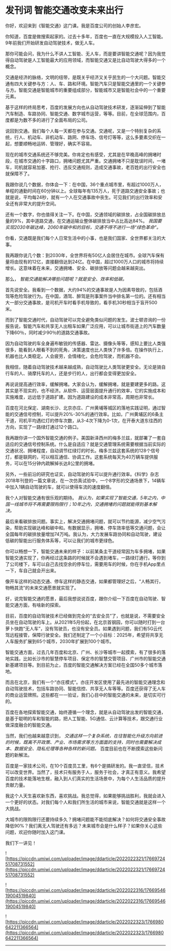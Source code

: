 # 发刊词 智能交通改变未来出行

你好，欢迎来到《智能交通》这门课。我是百度公司的创始人李彦宏。

你知道，百度是做搜索起家的。过去十多年，百度也一直在大规模投入人工智能。9年前我们开始研发自动驾驶技术，做无人车。

那你可能会问，我为什么不讲人工智能、无人车，而是要讲智能交通呢？因为我觉得自动驾驶是人工智能最大的应用领域，而智能交通又是比自动驾驶大得多的一个概念。

交通是经济的脉络，文明的纽带，是既关乎经济又关乎民生的一个大问题。智能交通有四大关键参与方：人、车、路和环境。智能汽车只是智能交通里的一个关键参与方。智能交通是智能城市的重要组成部分，智能城市又是智能社会中的一个重要元素。

基于这样的终局思考，百度的发展方向也从自动驾驶技术研发，逐渐延伸到了智能汽车制造、车路协同、智能交通、数字城市运营，等等。目前，在全球范围内，百度都是为数不多的进行了全面布局的公司。

说回到交通。我们每个人每一天都在参与交通。交通呢，又是一个特别复杂的系统，行人、机动车、非机动车、路网、停车场、信号灯等等，这么多要素交织在一起，想要顺畅地运转、管理好，确实不容易。

现在的城市交通系统还不够完美。你肯定也有感受，尤其是在早晚高峰的拥堵时段，在城市交通的十字路口，拥堵问题尤其严重。交通拥堵不只是耽误时间，一堵车，司机就容易加塞、抢行、违反交通规则，造成交通事故，老百姓的出行安全也就保障不了。

我跟你说几个数据，你体会一下：在中国，36个重点城市里，有超过1000万人，单程的通勤时间在60分钟以上。全球每年有135万人，死于道路交通安全事故；也就是说，平均每24秒，就有一个人在交通事故中丧生。可见我们的出行效率和安全还有非常大的提升空间。

还有一个数字，你也值得关注一下。在中国，交通领域的碳排放，占全国碳排放总量的9%，其中道路交通，在交通运输业整体碳排放当中占比高达84%。 *我国要实现2030年碳达峰，2060年碳中和的目标，交通不得不进行一场“绿色革命”。*

你看，交通既是我们每个人日常生活中的小事，也是我们国家、全世界都关注的大事。

我再跟你说几个数：到2030年，全世界将有50亿人会居住在城市。全球汽车保有量将由现有的12亿，直接翻倍达到24亿。在中国，超过1000万人口的城市将持续增长。这意味着在未来，交通拥堵、安全、碳排放等问题会越来越突出。

那么， *智能交通能解决哪些问题呢？就是安全、效率和低碳。*

首先说安全。我看到一个数据，大约94%的交通事故是人为因素导致的，包括酒驾等危险驾驶行为。在中国，酒驾、醉驾是刑事案件当中排名第一位的。还有相当大一部分交通事故，是司机开车时看手机导致的，看手机30秒相当于盲开500米。

而到了智能交通时代，自动驾驶可以完全避免类似问题的发生。波士顿咨询的一份报告说，智能汽车和共享无人出租车如果广泛应用，可以让城市街道上的汽车数量下降60％，同时减少90％的道路交通事故。

因为自动驾驶的车全身遍布敏锐的传感器、雷达、摄像头等等，感知上要比人类强很多，能看到人眼看不到的死角，决策速度也比人类快了许多倍。在操作执行上，机器也比人类稳定。人会疲劳，会情绪化，会危险驾驶，而机器不会。

我相信，随着自动驾驶技术越来越成熟，自动驾驶比人类驾驶更安全。无论是骑自行车的人、骑摩托车的人，还是步行的人，出行都会变得更加安全。

再说说提高通行效率，缓解拥堵。大家会认为，缓解拥堵，就是要建更多的路。这其实是不现实的，也不经济。从软件、运营层面提升通行的效率，它的实施成本和实施难度，远远低于道路扩建。因为道路建设的成本非常高，周期也非常长。

百度在河北保定、湖南长沙、北京亦庄、广州黄埔等城区的落地实践证明，通过智能的交通信号控制，可以提升20%-30%的通行效率。比如，广州黄埔区的6条主干道，司机平均遇红灯的停车次数，从3-4次下降为0-1次，在开泰大道东往西的方向，实现了一路绿灯通过12个路口。

我再跟你讲一个国外智能交通的例子。美国新泽西州的梅多兰兹，就部署了一套自适应的交通信号控制系统。什么是自适应？就是交通管理系统需要根据当前实际的交通状况、拥堵程度，自动调节红绿灯的时长。梅多兰兹这套系统的128个信号灯，都是联网的，可以相互通信、协调工作。这套系统每天为40万辆车提供服务，可以在15分钟内疏解掉长达8公里的拥堵。

另外，一些前沿的研究也证实，自动驾驶的车可以提升通行效率。《科学》杂志2018年刊登的一篇文章说，在一次仿真试验中，一个8字形的交通场景下，14辆车中加入1辆自动驾驶的车，就可以使得车流的速度翻倍。

我个人对智能交通有很乐观的期待。 *我认为，如果实现了智能交通，5年之内，中国一线城市将不再需要限购限行；10年之内，交通拥堵的问题就能得到基本解决。*

最后来看碳排放问题。事实上，解决交通拥堵问题，就可以节约能源，减少空气污染，帮助实现碳达峰和碳中和。有数据显示，拥堵、停车效率低等交通问题，会让全国每年的碳排放量增加74万吨。我认为，大力发展车路协同和自动驾驶，建设低碳的智能出行服务体系等，可以让我们的城市更绿色。

你可以畅想一下，智能交通未来的样子：以前某条主干道经常因为车多拥堵，如果智能交通实现了，你再经过这条路的时候就不会遇到堵车，一路绿灯通行。等你到了公司楼下，车可以自己去找空余的停车位，需要用车的时候，你在手机App里点一下，车自己就会开出来。

像开车这样的动态交通、停车这样的静态交通，如果都管理好之后，“人畅其行，物畅其流”的未来交通愿景就实现了。

好，说完智能交通的愿景，最后我想说说百度，跟你介绍一下百度在自动驾驶、智能交通方面，有啥新的探索。

目前，百度的自动驾驶技术已经做到完全的“去安全员”了，也就是说，不需要安全员坐在自动驾驶的车上。从2021年5月份起，在北京首钢园，你可以随时打到一台萝卜快跑“无人车”，没有驾驶员，也没有安全员。如果遇到问题，我们有5G云代驾远程接管，保障行驶安全。我们还制定了一个小目标：2025年，希望将共享无人车服务扩展到65个城市，2030年扩展到100个城市。

智能交通方面，过去几年百度和北京、广州、长沙等城市一起摸索，有了很多的落地实践，比如长沙市的智慧停车项目、保定市的智慧交管项目、广州市的智能交通新基建项目等。到目前为止，百度的智能交通解决方案已经在全国50多个城市落地。

而且在北京，我们有一个“亦庄模式”。亦庄开发区使用了最先进的智能交通理念和自动驾驶技术，包括车路协同、智能信控、共享无人车等等。百度还获得了无人车的商业运营牌照。这些都在一一验证，我们心目中的智能交通的未来，是切实可行的。

百度在各地探索智能交通，始终遵循一个理念，就是从自动驾驶出发的智能交通，是基于聪明的车和智能的路，把人工智能、5G通信、云计算等技术，跟交通行业做深度融合的智能交通。

当然，我们也越来越意识到， *交通这样一个复杂系统，在往智能化升级方向前进的时候，既离不开政策、产业、市场需求等方方面面的支持，同时也需要解决成本、数据安全、隐私伦理等各种各样的新问题。* 百度目前也在不断摸索这些新问题的新解法。

百度是一家技术公司，在10个百度员工里，有6个是搞研发的。我一直坚信，技术可以改变世界。当然了，技术只有服务于人，服务于社会，才真正有意义。我希望百度的技术能落地生根，融入到人们真实的生活场景中，为每个人生活品质的提升贡献力量。

我这个人天生喜欢新东西，喜欢挑战。我总觉得，如果能够挑战胜利，我就会进入一个更好的状态。对我们每个人和我们所生活的城市来说，智能交通就是这样一个大挑战。

大城市的限购限行还要持续多久？拥堵问题能不能彻底解决？如何将交通安全事故降低90%？我们离无人驾驶还有多远？未来城市会是什么样子？如果你关心这些问题，欢迎你随时加入这门课。

我们下一讲见！

![https://piccdn.umiwi.com/uploader/image/ddarticle/2022022321/1766972451708731552](https://piccdn.umiwi.com/uploader/image/ddarticle/2022022321/1766972451708731552)

![https://piccdn.umiwi.com/uploader/image/ddarticle/2022022316/1766954619004519840](https://piccdn.umiwi.com/uploader/image/ddarticle/2022022316/1766954619004519840)

![https://piccdn.umiwi.com/uploader/image/ddarticle/2022022323/1766980642211366564](https://piccdn.umiwi.com/uploader/image/ddarticle/2022022323/1766980642211366564)

---
